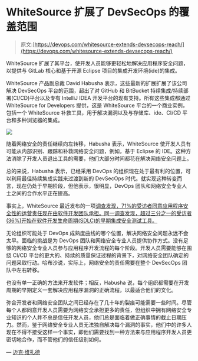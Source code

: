 # WhiteSource 扩展了 DevSecOps 的覆盖范围

> 原文:[https://devops.com/whitesource-extends-devsecops-reach/](https://devops.com/whitesource-extends-devsecops-reach/)

WhiteSource 扩展了其平台，使开发人员能够更轻松地解决应用程序安全问题，以提供与 GitLab 核心和基于开源 Eclipse 项目的集成开发环境(ide)的集成。

WhiteSource 产品副总裁 David Habusha 表示，这些最新的扩展扩展了该公司解决 DevSecOps 平台的范围，超出了对 GitHub 和 BitBucket 持续集成/持续部署(CI/CD)平台以及专有 IntelliJ IDEA 开发平台的现有支持。所有这些集成都通过 WhiteSource for Developers 提供，这是 WhiteSource 平台的一个商业实例，包括一个 WhiteSource 补救工具，用于解决漏洞以及与存储库、ide、CI/CD 平台和多种浏览器的集成。

![](../Images/d4b60050797eff4ec42aa4fac55869d9.png)

随着网络安全的责任继续向左转移，Habusha 表示，WhiteSource 使开发人员有可能从内部识别、跟踪和补救网络安全问题，例如，基于 Eclipse 的 IDE。这种方法消除了开发人员退出工具的需要，他们大部分时间都花在解决网络安全问题上。

总的来说，Habusha 表示，已经采用 DevOps 的组织现在处于最有利的位置，可以利用最佳持续集成实践来过渡到新的 DevSecOps 时代。就实现这种转变而言，现在仍处于早期阶段，但他表示，很明显，DevOps 团队和网络安全专业人士之间的合作水平正在提高。

事实上，WhiteSource 最近发布的一项[调查发现，71%的受访者同意应用程序安全性的运营责任现在由软件开发团队承担。同一调查发现，超过三分之一的受访者(36%)开始在软件开发生命周期(SDLC)的早期集成安全测试工具。](https://securityboulevard.com/2019/07/developers-should-be-in-charge-of-application-security-whitesource-security-report/)

无论组织可能处于 DevOps 成熟度曲线的哪个位置，解决网络安全问题永远不会太早。面临的挑战是为 DevOps 团队和网络安全专业人员提供协作方式。没有足够的网络安全专业人员参与应用程序开发流程的每个阶段。开发人员需要能够在围绕 CI/CD 平台的更大的、持续的质量保证过程的背景下，对网络安全团队确定的问题采取行动。哈布沙说，实际上，网络安全的责任需要在整个 DevSecOps 团队中左右转移。

也没有单一正确的方法来开发软件；相反，Habusha 说，每个组织都需要在开发周期的早期定义一套解决应用程序漏洞的正确流程，以最适合他们的文化。

弥合开发者和网络安全团队之间已经存在了几十年的裂痕可能需要一些时间。尽管每个人都同意开发人员需要为网络安全承担更多的责任，但组织中拥有网络安全专业知识的个人并不总是信任开发人员，他们总是面临着做正确事情的截止日期压力。然而，鉴于网络安全专业人员无法独自解决每个漏洞的事实，他们中的许多人现在不得不接受这样一个事实，即他们需要找到一种方法来与应用程序开发人员更密切地合作，而不管他们的信任级别如何。

— [迈克·维扎德](https://devops.com/author/mike-vizard/)